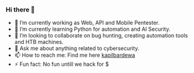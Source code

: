### Hi there 👋

- 🔭 I’m currently working as Web, API and Mobile Pentester.
- 🌱 I’m currently learning Python for automation and AI Security.
- 👯 I’m looking to collaborate on bug hunting, creating automation tools and HTB machines.
- 💬 Ask me about anything related to cybersecurity.
- 📫 How to reach me: Find me here [kapilbardewa](https://kapilbardewa.github.io)
- ⚡ Fun fact: No fun untill we hack for $
